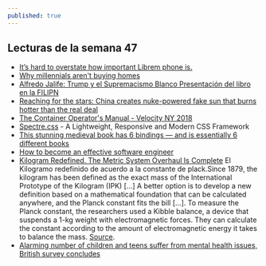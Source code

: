```yaml
---
published: true
---
```

## Lecturas de la semana 47

- [It’s hard to overstate how important Librem phone is.](https://news.ycombinator.com/item?id=18422502)
- [ Why millennials aren't buying homes ](https://www.linkedin.com/feed/news/why-millennials-arent-buying-homes-3768540/)
- [ Alfredo Jalife: Trump y el Supremacismo Blanco Presentación del libro en la FILIPN](https://www.youtube.com/watch?v=i6bS0AHQ7NU)
- [ Reaching for the stars: China creates nuke-powered fake sun that burns hotter than the real deal ](https://www.rt.com/news/443995-china-fake-sun-nuclear/)
- [The Container Operator's Manual - Velocity NY 2018](https://youtu.be/zGw_xKF47T0)
- [Spectre.css](https://picturepan2.github.io/spectre/) - A Lightweight, Responsive and Modern CSS Framework
- [This stunning medieval book has 6 bindings — and is essentially 6 different books](https://www.zmescience.com/science/dos-dos-book-binding-14112018/)
- [How to become an effective software engineer](https://medium.freecodecamp.org/how-to-become-an-effective-software-engineer-b2d25b588bc8)
- [Kilogram Redefined. The Metric System Overhaul Is Complete](https://www.wired.com/story/new-kilogram-definition-based-on-planck-constant/) El Kilogramo redefinido de acuerdo a la constante de plack.Since 1879, the kilogram has been defined as the exact mass of the International Prototype of the Kilogram (IPK) [...]  A better option is to develop a new definition based on a mathematical foundation that can be calculated anywhere, and the Planck constant fits the bill [...]. To measure the Planck constant, the researchers used a Kibble balance, a device that suspends a 1-kg weight with electromagnetic forces. They can calculate the constant according to the amount of electromagnetic energy it takes to balance the mass. [Source](https://newatlas.com/planck-constant-redefine-kilogram/50311/).
- [Alarming number of children and teens suffer from mental health issues, British survey concludes](https://www.zmescience.com/medicine/mental-health-children-23112018/)